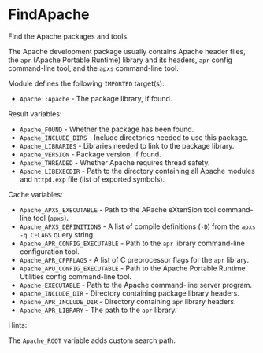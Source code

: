 # FindApache

Find the Apache packages and tools.

The Apache development package usually contains Apache header files, the `apr`
(Apache Portable Runtime) library and its headers, `apr` config command-line
tool, and the `apxs` command-line tool.

Module defines the following `IMPORTED` target(s):

* `Apache::Apache` - The package library, if found.

Result variables:

* `Apache_FOUND` - Whether the package has been found.
* `Apache_INCLUDE_DIRS` - Include directories needed to use this package.
* `Apache_LIBRARIES` - Libraries needed to link to the package library.
* `Apache_VERSION` - Package version, if found.
* `Apache_THREADED` - Whether Apache requires thread safety.
* `Apache_LIBEXECDIR` - Path to the directory containing all Apache modules and
  `httpd.exp` file (list of exported symbols).

Cache variables:

* `Apache_APXS_EXECUTABLE` - Path to the APache eXtenSion tool command-line tool
  (`apxs`).
* `Apache_APXS_DEFINITIONS` - A list of compile definitions (`-D`) from the
  `apxs -q CFLAGS` query string.
* `Apache_APR_CONFIG_EXECUTABLE` - Path to the `apr` library command-line
  configuration tool.
* `Apache_APR_CPPFLAGS` - A list of C preprocessor flags for the `apr` library.
* `Apache_APU_CONFIG_EXECUTABLE` - Path to the Apache Portable Runtime Utilities
  config command-line tool.
* `Apache_EXECUTABLE` - Path to the Apache command-line server program.
* `Apache_INCLUDE_DIR` - Directory containing package library headers.
* `Apache_APR_INCLUDE_DIR` - Directory containing `apr` library headers.
* `Apache_APR_LIBRARY` - The path to the `apr` library.

Hints:

The `Apache_ROOT` variable adds custom search path.
